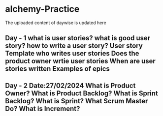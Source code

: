# alchemy-Practice
The uploaded content of daywise is updated here 

Day - 1
what is user stories?
what is good user story?
how to write a user story?
User story Template
who writes user stories
Does the product owner wrtie user stories
When are user stories written
Examples of epics
------------------------------------------------------------------------
Day - 2
Date:27/02/2024
What is Product Owner?
What is Product Backlog?
What is Sprint Backlog?
What is Sprint?
What Scrum Master Do?
What is Increment?
-------------------------------------------------------------------------

